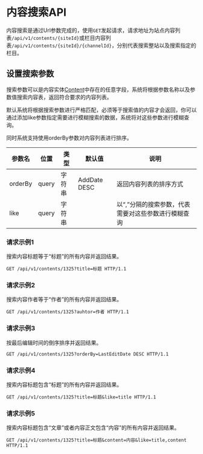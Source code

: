 # 内容搜索API

内容搜索是通过Url参数完成的，使用`GET`发起请求，请求地址为站点内容列表`/api/v1/contents/{siteId}`或栏目内容列表`/api/v1/contents/{siteId}/{channelId}`，分别代表搜索整站以及搜索指定的栏目。

## 设置搜索参数

搜索参数可以是内容实体[Content](/contents/README?id=content)中存在的任意字段，系统将根据参数名称以及参数值搜索内容表，返回符合要求的内容列表。

默认系统将根据搜索参数进行严格匹配，必须等于搜索值的内容才会返回，你可以通过添加like参数指定需要进行模糊搜索的数据，系统将对这些参数进行模糊查询。

同时系统支持使用orderBy参数对内容列表进行排序。

| 参数名  | 位置  | 类型   | 默认值       | 说明                                                  |
| ------- | ----- | ------ | ------------ | ----------------------------------------------------- |
| orderBy | query | 字符串 | AddDate DESC | 返回内容列表的排序方式                                |
| like    | query | 字符串 |              | 以“,”分隔的搜索参数，代表需要对这些参数进行模糊查询 |

### 请求示例1

搜索内容标题等于“标题”的所有内容并返回结果。

```http
GET /api/v1/contents/1325?title=标题 HTTP/1.1
```

### 请求示例2

搜索内容作者等于“作者”的所有内容并返回结果。

```http
GET /api/v1/contents/1325?auhtor=作者 HTTP/1.1
```

### 请求示例3

按最后编辑时间的倒序排序并返回结果。

```http
GET /api/v1/contents/1325?orderBy=LastEditDate DESC HTTP/1.1
```

### 请求示例4

搜索内容标题包含“标题”的所有内容并返回结果。

```http
GET /api/v1/contents/1325?title=标题&like=title HTTP/1.1
```

### 请求示例5

搜索内容标题包含“文章”或者内容正文包含“内容”的所有内容并返回结果。

```http
GET /api/v1/contents/1325?title=标题&content=内容&like=title,content HTTP/1.1
```